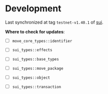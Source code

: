 # Development

Last synchronized at tag `testnet-v1.40.1` of [sui](https://github.com/MystenLabs/sui).

**Where to check for updates**:
- [ ] `move_core_types::identifier`
- [ ] `sui_types::effects`
- [ ] `sui_types::base_types`
- [ ] `sui_types::move_package`
- [ ] `sui_types::object`
- [ ] `sui_types::transaction`

